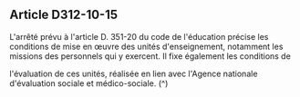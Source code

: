 ## Article D312-10-15

L'arrêté prévu à l'article D. 351-20 du code de l'éducation précise les conditions de mise en œuvre des unités
d'enseignement, notamment les missions des personnels qui y exercent. Il fixe également les conditions de

l'évaluation de ces unités, réalisée en lien avec l'Agence nationale d'évaluation sociale et médico-sociale. (^)

